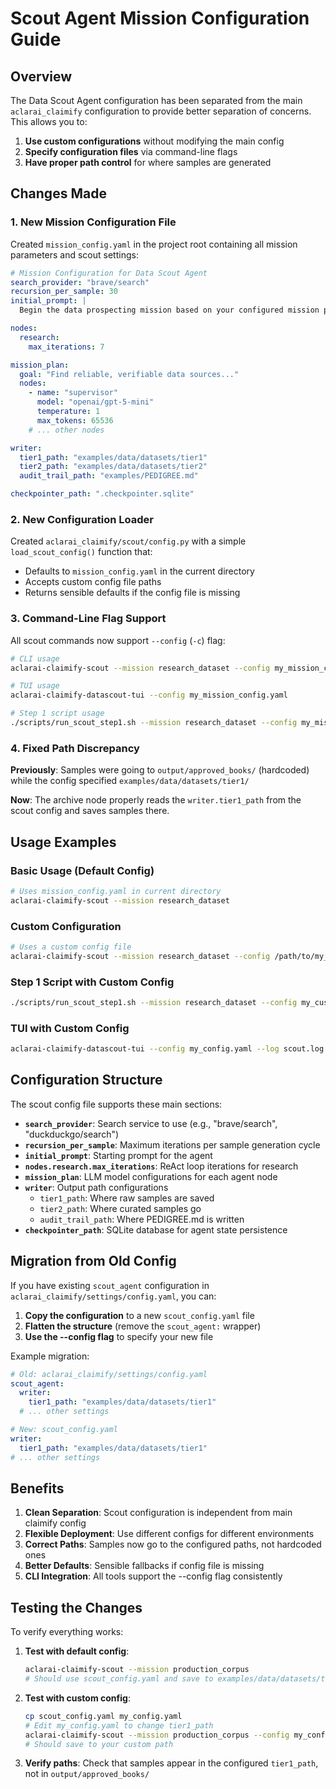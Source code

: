 # Scout Agent Mission Configuration Guide

## Overview

The Data Scout Agent configuration has been separated from the main `aclarai_claimify` configuration to provide better separation of concerns. This allows you to:

1. **Use custom configurations** without modifying the main config
2. **Specify configuration files** via command-line flags
3. **Have proper path control** for where samples are generated

## Changes Made

### 1. New Mission Configuration File

Created `mission_config.yaml` in the project root containing all mission parameters and scout settings:

```yaml
# Mission Configuration for Data Scout Agent
search_provider: "brave/search"
recursion_per_sample: 30
initial_prompt: |
  Begin the data prospecting mission based on your configured mission plan.

nodes:
  research:
    max_iterations: 7

mission_plan:
  goal: "Find reliable, verifiable data sources..."
  nodes:
    - name: "supervisor"
      model: "openai/gpt-5-mini"
      temperature: 1
      max_tokens: 65536
    # ... other nodes

writer:
  tier1_path: "examples/data/datasets/tier1"
  tier2_path: "examples/data/datasets/tier2"
  audit_trail_path: "examples/PEDIGREE.md"

checkpointer_path: ".checkpointer.sqlite"
```

### 2. New Configuration Loader

Created `aclarai_claimify/scout/config.py` with a simple `load_scout_config()` function that:
- Defaults to `mission_config.yaml` in the current directory
- Accepts custom config file paths
- Returns sensible defaults if the config file is missing

### 3. Command-Line Flag Support

All scout commands now support `--config` (`-c`) flag:

```bash
# CLI usage
aclarai-claimify-scout --mission research_dataset --config my_mission_config.yaml

# TUI usage  
aclarai-claimify-datascout-tui --config my_mission_config.yaml

# Step 1 script usage
./scripts/run_scout_step1.sh --mission research_dataset --config my_mission_config.yaml
```

### 4. Fixed Path Discrepancy

**Previously**: Samples were going to `output/approved_books/` (hardcoded) while the config specified `examples/data/datasets/tier1/`

**Now**: The archive node properly reads the `writer.tier1_path` from the scout config and saves samples there.

## Usage Examples

### Basic Usage (Default Config)
```bash
# Uses mission_config.yaml in current directory
aclarai-claimify-scout --mission research_dataset
```

### Custom Configuration
```bash
# Uses a custom config file
aclarai-claimify-scout --mission research_dataset --config /path/to/my_config.yaml
```

### Step 1 Script with Custom Config
```bash
./scripts/run_scout_step1.sh --mission research_dataset --config my_custom_mission.yaml
```

### TUI with Custom Config
```bash
aclarai-claimify-datascout-tui --config my_config.yaml --log scout.log
```

## Configuration Structure

The scout config file supports these main sections:

- **`search_provider`**: Search service to use (e.g., "brave/search", "duckduckgo/search")
- **`recursion_per_sample`**: Maximum iterations per sample generation cycle
- **`initial_prompt`**: Starting prompt for the agent
- **`nodes.research.max_iterations`**: ReAct loop iterations for research
- **`mission_plan`**: LLM model configurations for each agent node
- **`writer`**: Output path configurations
  - `tier1_path`: Where raw samples are saved
  - `tier2_path`: Where curated samples go
  - `audit_trail_path`: Where PEDIGREE.md is written
- **`checkpointer_path`**: SQLite database for agent state persistence

## Migration from Old Config

If you have existing `scout_agent` configuration in `aclarai_claimify/settings/config.yaml`, you can:

1. **Copy the configuration** to a new `scout_config.yaml` file
2. **Flatten the structure** (remove the `scout_agent:` wrapper)
3. **Use the --config flag** to specify your new file

Example migration:
```yaml
# Old: aclarai_claimify/settings/config.yaml
scout_agent:
  writer:
    tier1_path: "examples/data/datasets/tier1"
  # ... other settings

# New: scout_config.yaml  
writer:
  tier1_path: "examples/data/datasets/tier1"
# ... other settings
```

## Benefits

1. **Clean Separation**: Scout configuration is independent from main claimify config
2. **Flexible Deployment**: Use different configs for different environments
3. **Correct Paths**: Samples now go to the configured paths, not hardcoded ones
4. **Better Defaults**: Sensible fallbacks if config file is missing
5. **CLI Integration**: All tools support the --config flag consistently

## Testing the Changes

To verify everything works:

1. **Test with default config**:
   ```bash
   aclarai-claimify-scout --mission production_corpus
   # Should use scout_config.yaml and save to examples/data/datasets/tier1/
   ```

2. **Test with custom config**:
   ```bash
   cp scout_config.yaml my_config.yaml
   # Edit my_config.yaml to change tier1_path
   aclarai-claimify-scout --mission production_corpus --config my_config.yaml
   # Should save to your custom path
   ```

3. **Verify paths**: Check that samples appear in the configured `tier1_path`, not in `output/approved_books/`
